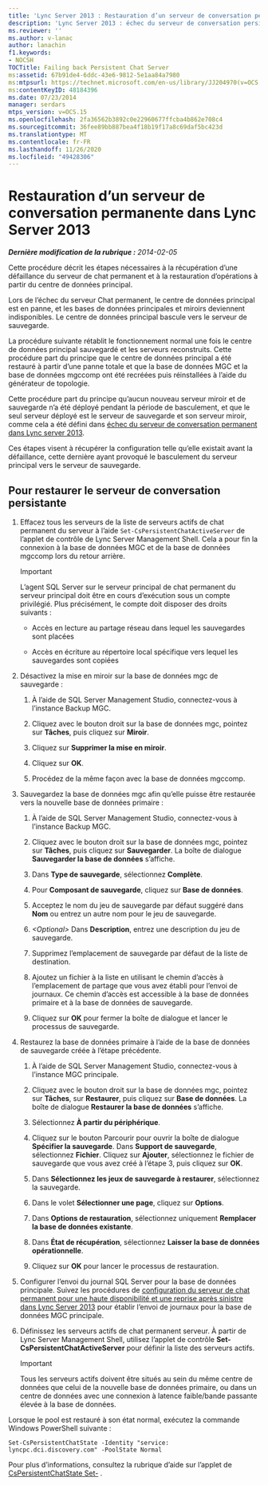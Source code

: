 ```yaml
---
title: 'Lync Server 2013 : Restauration d’un serveur de conversation permanente'
description: 'Lync Server 2013 : échec du serveur de conversation persistante.'
ms.reviewer: ''
ms.author: v-lanac
author: lanachin
f1.keywords:
- NOCSH
TOCTitle: Failing back Persistent Chat Server
ms:assetid: 67b91de4-6ddc-43e6-9812-5e1aa84a7980
ms:mtpsurl: https://technet.microsoft.com/en-us/library/JJ204970(v=OCS.15)
ms:contentKeyID: 48184396
ms.date: 07/23/2014
manager: serdars
mtps_version: v=OCS.15
ms.openlocfilehash: 2fa36562b3892c0e22960677ffcba4b862e708c4
ms.sourcegitcommit: 36fee89bb887bea4f18b19f17a8c69daf5bc423d
ms.translationtype: MT
ms.contentlocale: fr-FR
ms.lasthandoff: 11/26/2020
ms.locfileid: "49428306"
---
```

# <a name="failing-back-persistent-chat-server-in-lync-server-2013"></a>Restauration d’un serveur de conversation permanente dans Lync Server 2013

<div data-xmlns="http://www.w3.org/1999/xhtml">

<div class="topic" data-xmlns="http://www.w3.org/1999/xhtml" data-msxsl="urn:schemas-microsoft-com:xslt" data-cs="https://msdn.microsoft.com/">

<div data-asp="https://msdn2.microsoft.com/asp">



</div>

<div id="mainSection">

<div id="mainBody">

<span> </span>

_**Dernière modification de la rubrique :** 2014-02-05_

Cette procédure décrit les étapes nécessaires à la récupération d’une défaillance du serveur de chat permanent et à la restauration d’opérations à partir du centre de données principal.

Lors de l’échec du serveur Chat permanent, le centre de données principal est en panne, et les bases de données principales et miroirs deviennent indisponibles. Le centre de données principal bascule vers le serveur de sauvegarde.

La procédure suivante rétablit le fonctionnement normal une fois le centre de données principal sauvegardé et les serveurs reconstruits. Cette procédure part du principe que le centre de données principal a été restauré à partir d’une panne totale et que la base de données MGC et la base de données mgccomp ont été recréées puis réinstallées à l’aide du générateur de topologie.

Cette procédure part du principe qu’aucun nouveau serveur miroir et de sauvegarde n’a été déployé pendant la période de basculement, et que le seul serveur déployé est le serveur de sauvegarde et son serveur miroir, comme cela a été défini dans [échec du serveur de conversation permanent dans Lync server 2013](lync-server-2013-failing-over-persistent-chat-server.md).

Ces étapes visent à récupérer la configuration telle qu’elle existait avant la défaillance, cette dernière ayant provoqué le basculement du serveur principal vers le serveur de sauvegarde.

<div>

## <a name="to-fail-back-persistent-chat-server"></a>Pour restaurer le serveur de conversation persistante

1.  Effacez tous les serveurs de la liste de serveurs actifs de chat permanent du serveur à l’aide `Set-CsPersistentChatActiveServer` de l’applet de contrôle de Lync Server Management Shell. Cela a pour fin la connexion à la base de données MGC et de la base de données mgccomp lors du retour arrière.
    
    <div>
    

    > [!IMPORTANT]  
    > L’agent SQL Server sur le serveur principal de chat permanent du serveur principal doit être en cours d’exécution sous un compte privilégié. Plus précisément, le compte doit disposer des droits suivants : 
    > <UL>
    > <LI>
    > <P>Accès en lecture au partage réseau dans lequel les sauvegardes sont placées</P>
    > <LI>
    > <P>Accès en écriture au répertoire local spécifique vers lequel les sauvegardes sont copiées</P></LI></UL>

    
    </div>

2.  Désactivez la mise en miroir sur la base de données mgc de sauvegarde :
    
    1.  À l’aide de SQL Server Management Studio, connectez-vous à l’instance Backup MGC.
    
    2.  Cliquez avec le bouton droit sur la base de données mgc, pointez sur **Tâches**, puis cliquez sur **Miroir**.
    
    3.  Cliquez sur **Supprimer la mise en miroir**.
    
    4.  Cliquez sur **OK**.
    
    5.  Procédez de la même façon avec la base de données mgccomp.

3.  Sauvegardez la base de données mgc afin qu’elle puisse être restaurée vers la nouvelle base de données primaire :
    
    1.  À l’aide de SQL Server Management Studio, connectez-vous à l’instance Backup MGC.
    
    2.  Cliquez avec le bouton droit sur la base de données mgc, pointez sur **Tâches**, puis cliquez sur **Sauvegarder**. La boîte de dialogue **Sauvegarder la base de données** s’affiche.
    
    3.  Dans **Type de sauvegarde**, sélectionnez **Complète**.
    
    4.  Pour **Composant de sauvegarde**, cliquez sur **Base de données**.
    
    5.  Acceptez le nom du jeu de sauvegarde par défaut suggéré dans **Nom** ou entrez un autre nom pour le jeu de sauvegarde.
    
    6.  *\<Optional\>* Dans **Description**, entrez une description du jeu de sauvegarde.
    
    7.  Supprimez l’emplacement de sauvegarde par défaut de la liste de destination.
    
    8.  Ajoutez un fichier à la liste en utilisant le chemin d’accès à l’emplacement de partage que vous avez établi pour l’envoi de journaux. Ce chemin d’accès est accessible à la base de données primaire et à la base de données de sauvegarde.
    
    9.  Cliquez sur **OK** pour fermer la boîte de dialogue et lancer le processus de sauvegarde.

4.  Restaurez la base de données primaire à l’aide de la base de données de sauvegarde créée à l’étape précédente.
    
    1.  À l’aide de SQL Server Management Studio, connectez-vous à l’instance MGC principale.
    
    2.  Cliquez avec le bouton droit sur la base de données mgc, pointez sur **Tâches**, sur **Restaurer**, puis cliquez sur **Base de données**. La boîte de dialogue **Restaurer la base de données** s’affiche.
    
    3.  Sélectionnez **À partir du périphérique**.
    
    4.  Cliquez sur le bouton Parcourir pour ouvrir la boîte de dialogue **Spécifier la sauvegarde**. Dans **Support de sauvegarde**, sélectionnez **Fichier**. Cliquez sur **Ajouter**, sélectionnez le fichier de sauvegarde que vous avez créé à l’étape 3, puis cliquez sur **OK**.
    
    5.  Dans **Sélectionnez les jeux de sauvegarde à restaurer**, sélectionnez la sauvegarde.
    
    6.  Dans le volet **Sélectionner une page**, cliquez sur **Options**.
    
    7.  Dans **Options de restauration**, sélectionnez uniquement **Remplacer la base de données existante**.
    
    8.  Dans **État de récupération**, sélectionnez **Laisser la base de données opérationnelle**.
    
    9.  Cliquez sur **OK** pour lancer le processus de restauration.

5.  Configurer l’envoi du journal SQL Server pour la base de données principale. Suivez les procédures de [configuration du serveur de chat permanent pour une haute disponibilité et une reprise après sinistre dans Lync Server 2013](lync-server-2013-configuring-persistent-chat-server-for-high-availability-and-disaster-recovery.md) pour établir l’envoi de journaux pour la base de données MGC principale.

6.  Définissez les serveurs actifs de chat permanent serveur. À partir de Lync Server Management Shell, utilisez l’applet de contrôle **Set-CsPersistentChatActiveServer** pour définir la liste des serveurs actifs.
    
    <div>
    

    > [!IMPORTANT]  
    > Tous les serveurs actifs doivent être situés au sein du même centre de données que celui de la nouvelle base de données primaire, ou dans un centre de données avec une connexion à latence faible/bande passante élevée à la base de données.

    
    </div>

Lorsque le pool est restauré à son état normal, exécutez la commande Windows PowerShell suivante :

    Set-CsPersistentChatState -Identity "service: lyncpc.dci.discovery.com" -PoolState Normal

Pour plus d’informations, consultez la rubrique d’aide sur l’applet de [CsPersistentChatState Set-](https://docs.microsoft.com/powershell/module/skype/Set-CsPersistentChatState) .

</div>

</div>

<span> </span>

</div>

</div>

</div>

